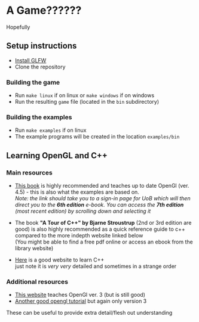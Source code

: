 # A Game??????

Hopefully

## Setup instructions

- [Install GLFW](https://www.glfw.org/download.html)
- Clone the repository

### Building the game

- Run `make linux` if on linux or `make windows` if on windows
- Run the resulting `game` file (located in the `bin` subdirectory)

### Building the examples

- Run `make examples` if on linux
- The example programs will be created in the location `examples/bin`

## Learning OpenGL and C++

### Main resources

- [This book](https://www-oreilly-com.bris.idm.oclc.org/library-access/?next=/library/view/~/9780133365023/?ar&orpq&email=tcAf2t%2bxyhAf4HyELvWxZNxKs3LYRtO0&tstamp=1747871539&id=F8CC5660B59938AF69A1F1CFF325D4DB7EBF877C) is highly recommended and teaches up to date OpenGl (ver. 4.5) - this
is also what the examples are based on. \
_Note: the link should take you to a sign-in page for UoB which will then direct
you to the **6th edition** e-book. You can access the **7th edition** (most recent edition) by scrolling down and selecting it_

- The book **"A Tour of C++" by Bjarne Stroustrup** (2nd or 3rd edition are good)
is also highly recommended as a quick reference guide to c++ compared
to the more indepth website linked below \
(You might be able to find a free pdf
online or access an ebook from the library website)

- [Here](https://www.learncpp.com/) is a good website to learn C++\
  just note it is _very very_ detailed and sometimes in a strange order

### Additional resources

- [This website](https://www.learnopengl.com/) teaches OpenGl ver. 3 (but is still good)
- [Another good opengl tutorial](https://www.open.gl) but again only version 3

These can be useful to provide extra detail/flesh out understanding
